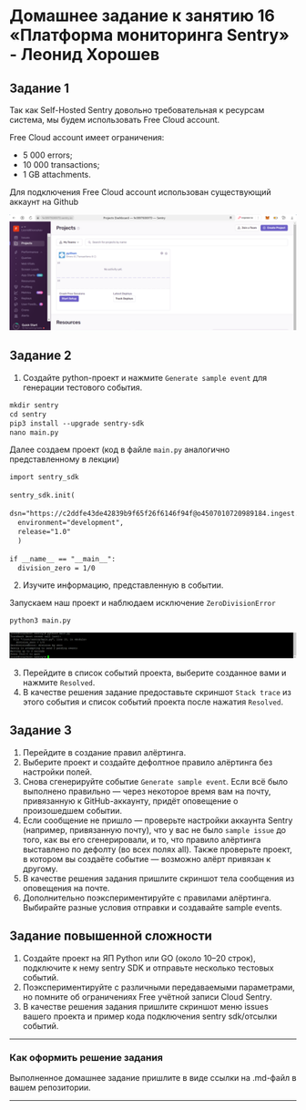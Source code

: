 # Домашнее задание к занятию 16 «Платформа мониторинга Sentry» - Леонид Хорошев

## Задание 1

Так как Self-Hosted Sentry довольно требовательная к ресурсам система, мы будем использовать Free Сloud account.

Free Cloud account имеет ограничения:

- 5 000 errors;
- 10 000 transactions;
- 1 GB attachments.

Для подключения Free Cloud account использован существующий аккаунт на Github

![Alt_text](https://github.com/LeonidKhoroshev/mnt-homeworks/blob/MNT-video/10-monitoring-05-sentry/screenshots/sentry1.png)

## Задание 2

1. Создайте python-проект и нажмите `Generate sample event` для генерации тестового события.

```
mkdir sentry
cd sentry
pip3 install --upgrade sentry-sdk
nano main.py
```

Далее создаем проект (код в файле `main.py` аналогично представленному в лекции)

```
import sentry_sdk

sentry_sdk.init(
  dsn="https://c2ddfe43de42839b9f65f26f6146f94f@o4507010720989184.ingest.us.sentry.io/4507011295805440",
  environment="development",
  release="1.0"
  )

if __name__ == "__main__":
  division_zero = 1/0
```

2. Изучите информацию, представленную в событии.

Запускаем наш проект и наблюдаем исключение `ZeroDivisionError`

```
python3 main.py
```

![Alt_text](https://github.com/LeonidKhoroshev/mnt-homeworks/blob/MNT-video/10-monitoring-05-sentry/screenshots/sentry2.png)

3. Перейдите в список событий проекта, выберите созданное вами и нажмите `Resolved`.
4. В качестве решения задание предоставьте скриншот `Stack trace` из этого события и список событий проекта после нажатия `Resolved`.

## Задание 3

1. Перейдите в создание правил алёртинга.
2. Выберите проект и создайте дефолтное правило алёртинга без настройки полей.
3. Снова сгенерируйте событие `Generate sample event`.
Если всё было выполнено правильно — через некоторое время вам на почту, привязанную к GitHub-аккаунту, придёт оповещение о произошедшем событии.
4. Если сообщение не пришло — проверьте настройки аккаунта Sentry (например, привязанную почту), что у вас не было 
`sample issue` до того, как вы его сгенерировали, и то, что правило алёртинга выставлено по дефолту (во всех полях all).
Также проверьте проект, в котором вы создаёте событие — возможно алёрт привязан к другому.
5. В качестве решения задания пришлите скриншот тела сообщения из оповещения на почте.
6. Дополнительно поэкспериментируйте с правилами алёртинга. Выбирайте разные условия отправки и создавайте sample events. 

## Задание повышенной сложности

1. Создайте проект на ЯП Python или GO (около 10–20 строк), подключите к нему sentry SDK и отправьте несколько тестовых событий.
2. Поэкспериментируйте с различными передаваемыми параметрами, но помните об ограничениях Free учётной записи Cloud Sentry.
3. В качестве решения задания пришлите скриншот меню issues вашего проекта и пример кода подключения sentry sdk/отсылки событий.

---

### Как оформить решение задания

Выполненное домашнее задание пришлите в виде ссылки на .md-файл в вашем репозитории.

---
